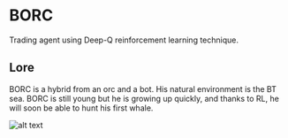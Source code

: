 # BORC
Trading agent using Deep-Q reinforcement learning technique.

## Lore
BORC is a hybrid from an orc and a bot. His natural environment is the BT sea. BORC is still young but he is growing up quickly, and thanks to RL, he will soon be able to hunt his first whale.

![alt text](https://cdn.dribbble.com/users/1153546/screenshots/3339572/killer_whale_logo.jpg)
